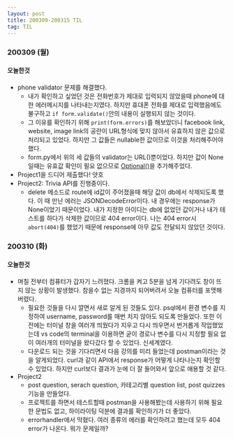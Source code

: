 ```yaml
---
layout: post
title: 200309-200315 TIL
tag: TIL
---
```


### 200309 (월)
#### 오늘한것
- phone validator 문제를 해결했다. 
  - 내가 확인하고 싶었던 것은 전화번호가 제대로 입력되지 않았을때 phone에 대한 에러메시지를 나타내는지였다. 하지만 
휴대폰 전화를 제대로 입력했음에도 불구하고 `if form.validate()`안의 내용이 실행되지 않는 것이다. 
  - 그 이유를 확인하기 위해 `print(form.errors)`를 해보았더니 facebook link, website, image link의 공란이 URL형식에 맞지 않아서 유효하지 않은 값으로
 처리되고 있었다. 하지만 그 값들은 nullable한 값이므로 이것을 처리해주어야 했다.
  - form.py에서 위의 세 값들의 validator는 URL()뿐이었다. 하지만 값이 None일때는 유효값 확인이 필요 없으므로 [Optional()](https://wtforms.readthedocs.io/en/stable/validators.html#wtforms.validators.Optional)을 추가해주었다.
- Project1을 드디어 제출했다! 얏호
- Project2: Trivia API를 진행중이다.
  - delete 메소드로 route에 id값이 주어졌을때 해당 값이 db에서 삭제되도록 했다. 이 때 만난 에러는 JSONDecodeError이다. 내 경우에는 response가 None이었기 때문이었다. 
  내가 지정한 아이디는 db에 없었던 값이거나 내가 테스트를 하다가 삭제한 값이므로 404 error이다. 나는 404 error시 `abort(404)`를 했었기 때문에 
  response에 아무 값도 전달되지 않았던 것이다. 
  
### 200310 (화)
#### 오늘한것
- 며칠 전부터 컴퓨터가 갑자기 느려졌다. 크롬을 켜고 5분을 넘게 기다려도 창이 뜨지 않는 상황이 발생했다. 참을수 없는 지경까지 되어버려서 오늘 컴퓨터를 포맷해버렸다.
  - 필요한 것들을 다시 깔면서 새로 알게 된 것들도 있다. psql에서 환경 변수를 지정하여 username, password를 매번 치지 않아도 되도록 만들었다. 또한 이전에는 터미널 창을 여러개 띄웠다가 지우고 다시 띄우면서 번거롭게 작업했었는데 vs code의 terminal을 이용하면 굳이 경로나 변수를 다시 지정할 필요 없이 여러개의 터미널을 왔다갔다 할 수 있었다. 신세계였다.
  - 다운로드 되는 것을 기다리면서 다음 강의를 미리 들었는데 postman이라는 것을 알게되었다. curl과 같이 API에서 response가 어떻게 나타나는지 확인할 수 있었다. 하지만 curl보다 결과가 눈에 더 잘 들어와서 앞으로 애용할 것 같다.
- Project2
  - post question, serach question, 카테고리별 question list, post quizzes 기능을 만들었다.
  - 프로젝트를 하면서 테스트할때 postman을 사용해봤는데 사용하기 위해 필요한 문법도 없고, 하이라이팅 덕분에 결과를 확인하기가 더 좋았다.
  - errorhandler에서 막혔다. 여러 종류의 에러를 확인하려고 했는데 모두 404 error가 나온다. 뭐가 문제일까?
  
  
